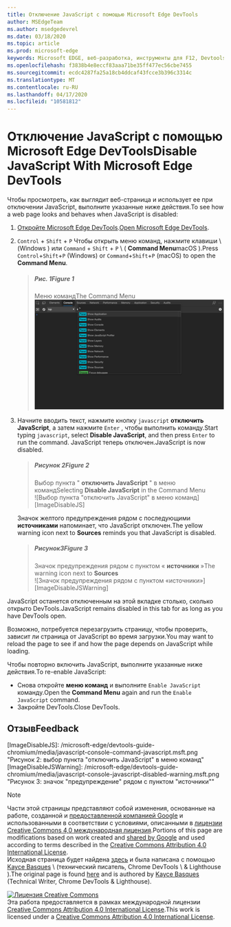 ```yaml
---
title: Отключение JavaScript с помощью Microsoft Edge DevTools
author: MSEdgeTeam
ms.author: msedgedevrel
ms.date: 03/18/2020
ms.topic: article
ms.prod: microsoft-edge
keywords: Microsoft EDGE, веб-разработка, инструменты для F12, Devtools
ms.openlocfilehash: f3838b4e8eccf83aaa71be35ff477ec56cbe7455
ms.sourcegitcommit: ecdc4287fa25a18cb4ddcaf43fcce3b396c3314c
ms.translationtype: MT
ms.contentlocale: ru-RU
ms.lasthandoff: 04/17/2020
ms.locfileid: "10581812"
---
```

<!-- Copyright Kayce Basques 

   Licensed under the Apache License, Version 2.0 (the "License");
   you may not use this file except in compliance with the License.
   You may obtain a copy of the License at

       https://www.apache.org/licenses/LICENSE-2.0

   Unless required by applicable law or agreed to in writing, software
   distributed under the License is distributed on an "AS IS" BASIS,
   WITHOUT WARRANTIES OR CONDITIONS OF ANY KIND, either express or implied.
   See the License for the specific language governing permissions and
   limitations under the License.  -->





# <span data-ttu-id="95395-103">Отключение JavaScript с помощью Microsoft Edge DevTools</span><span class="sxs-lookup"><span data-stu-id="95395-103">Disable JavaScript With Microsoft Edge DevTools</span></span>   



<span data-ttu-id="95395-104">Чтобы просмотреть, как выглядит веб-страница и использует ее при отключении JavaScript, выполните указанные ниже действия.</span><span class="sxs-lookup"><span data-stu-id="95395-104">To see how a web page looks and behaves when JavaScript is disabled:</span></span>  

1.  <span data-ttu-id="95395-105">[Откройте Microsoft Edge DevTools][DevToolsOpen].</span><span class="sxs-lookup"><span data-stu-id="95395-105">[Open Microsoft Edge DevTools][DevToolsOpen].</span></span>  
1.  <span data-ttu-id="95395-106">`Control` + `Shift` + `P` Чтобы открыть меню команд, нажмите клавиши \ (Windows \) или `Command` + `Shift` + `P` \ ( **Command Menu**macOS \).</span><span class="sxs-lookup"><span data-stu-id="95395-106">Press `Control`+`Shift`+`P` \(Windows\) or `Command`+`Shift`+`P` \(macOS\) to open the **Command Menu**.</span></span>  
    
    > ##### <span data-ttu-id="95395-107">Рис. 1</span><span class="sxs-lookup"><span data-stu-id="95395-107">Figure 1</span></span>  
    > <span data-ttu-id="95395-108">Меню команд</span><span class="sxs-lookup"><span data-stu-id="95395-108">The Command Menu</span></span>  
    > ![Меню команд][ImageCommandMenu]  
    
1.  <span data-ttu-id="95395-110">Начните вводить текст, нажмите кнопку `javascript` **отключить JavaScript**, а затем нажмите `Enter` , чтобы выполнить команду.</span><span class="sxs-lookup"><span data-stu-id="95395-110">Start typing `javascript`, select **Disable JavaScript**, and then press `Enter` to run the command.</span></span>  <span data-ttu-id="95395-111">JavaScript теперь отключен.</span><span class="sxs-lookup"><span data-stu-id="95395-111">JavaScript is now disabled.</span></span>  
    
    > ##### <span data-ttu-id="95395-112">Рисунок 2</span><span class="sxs-lookup"><span data-stu-id="95395-112">Figure 2</span></span>  
    > <span data-ttu-id="95395-113">Выбор пункта " **отключить JavaScript** " в меню команд</span><span class="sxs-lookup"><span data-stu-id="95395-113">Selecting **Disable JavaScript** in the Command Menu</span></span>  
    > ![Выбор пункта "отключить JavaScript" в меню команд][ImageDisableJS]  
    
    <span data-ttu-id="95395-115">Значок желтого предупреждения рядом с последующими **источниками** напоминает, что JavaScript отключен.</span><span class="sxs-lookup"><span data-stu-id="95395-115">The yellow warning icon next to **Sources** reminds you that JavaScript is disabled.</span></span>  
    
    > ##### <span data-ttu-id="95395-116">Рисунок3</span><span class="sxs-lookup"><span data-stu-id="95395-116">Figure 3</span></span>  
    > <span data-ttu-id="95395-117">Значок предупреждения рядом с пунктом « **источники** »</span><span class="sxs-lookup"><span data-stu-id="95395-117">The warning icon next to **Sources**</span></span>  
    > ![Значок предупреждения рядом с пунктом «источники»][ImageDisableJSWarning]  

<span data-ttu-id="95395-119">JavaScript останется отключенным на этой вкладке столько, сколько открыто DevTools.</span><span class="sxs-lookup"><span data-stu-id="95395-119">JavaScript remains disabled in this tab for as long as you have DevTools open.</span></span>  

<span data-ttu-id="95395-120">Возможно, потребуется перезагрузить страницу, чтобы проверить, зависит ли страница от JavaScript во время загрузки.</span><span class="sxs-lookup"><span data-stu-id="95395-120">You may want to reload the page to see if and how the page depends on JavaScript while loading.</span></span>  

<span data-ttu-id="95395-121">Чтобы повторно включить JavaScript, выполните указанные ниже действия.</span><span class="sxs-lookup"><span data-stu-id="95395-121">To re-enable JavaScript:</span></span>  

*   <span data-ttu-id="95395-122">Снова откройте **меню команд** и выполните `Enable JavaScript` команду.</span><span class="sxs-lookup"><span data-stu-id="95395-122">Open the **Command Menu** again and run the `Enable JavaScript` command.</span></span>  
*   <span data-ttu-id="95395-123">Закройте DevTools.</span><span class="sxs-lookup"><span data-stu-id="95395-123">Close DevTools.</span></span>  

## <span data-ttu-id="95395-124">Отзыв</span><span class="sxs-lookup"><span data-stu-id="95395-124">Feedback</span></span>   



<!-- image links -->  

[ImageCommandMenu]: /microsoft-edge/devtools-guide-chromium/media/javascript-console-command.msft.png "Рисунок 1: меню команд"  
[ImageDisableJS]: /microsoft-edge/devtools-guide-chromium/media/javascript-console-command-javascript.msft.png "Рисунок 2: выбор пункта "отключить JavaScript" в меню команд"  
[ImageDisableJSWarning]: /microsoft-edge/devtools-guide-chromium/media/javascript-console-javascript-disabled-warning.msft.png "Рисунок 3: значок "предупреждение" рядом с пунктом "источники""  

<!-- links -->  

[DevToolsOpen]: ../open.md "Открыть Microsoft Edge DevTools"  

> [!NOTE]
> <span data-ttu-id="95395-129">Части этой страницы представляют собой изменения, основанные на работе, созданной и [предоставленной компанией Google][GoogleSitePolicies] и использованными в соответствии с условиями, описанными в [лицензии Creative Commons 4,0 международная лицензия][CCA4IL].</span><span class="sxs-lookup"><span data-stu-id="95395-129">Portions of this page are modifications based on work created and [shared by Google][GoogleSitePolicies] and used according to terms described in the [Creative Commons Attribution 4.0 International License][CCA4IL].</span></span>  
> <span data-ttu-id="95395-130">Исходная страница будет найдена [здесь](https://developers.google.com/web/tools/chrome-devtools/javascript/disable) и была написана с помощью [Kayce Basques][KayceBasques] \ (технический писатель, Chrome DevTools \ & Lighthouse \).</span><span class="sxs-lookup"><span data-stu-id="95395-130">The original page is found [here](https://developers.google.com/web/tools/chrome-devtools/javascript/disable) and is authored by [Kayce Basques][KayceBasques] \(Technical Writer, Chrome DevTools \& Lighthouse\).</span></span>  

[![Лицензия Creative Commons][CCby4Image]][CCA4IL]  
<span data-ttu-id="95395-132">Эта работа предоставляется в рамках международной лицензии [Creative Commons Attribution 4.0 International License][CCA4IL].</span><span class="sxs-lookup"><span data-stu-id="95395-132">This work is licensed under a [Creative Commons Attribution 4.0 International License][CCA4IL].</span></span>  

[CCA4IL]: https://creativecommons.org/licenses/by/4.0  
[CCby4Image]: https://i.creativecommons.org/l/by/4.0/88x31.png  
[GoogleSitePolicies]: https://developers.google.com/terms/site-policies  
[KayceBasques]: https://developers.google.com/web/resources/contributors/kaycebasques  

